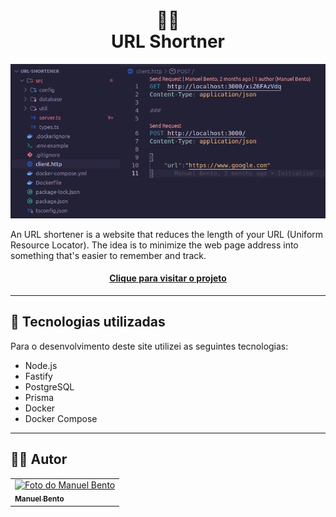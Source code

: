 <h1 align="center">
  📸📝<br>URL Shortner
</h1>


![Resultado final do projeto](./public/preview.png)

An URL shortener is a website that reduces the length of your URL (Uniform Resource Locator). The idea is to minimize the web page address into something that's easier to remember and track.

<h4 align="center"><a href="https://url-shortener-dx5g.onrender.com/">Clique para visitar o projeto</a></h4>

---

## 💼 Tecnologias utilizadas

Para o desenvolvimento deste site utilizei as seguintes tecnologias:
- Node.js
- Fastify
- PostgreSQL
- Prisma
- Docker
- Docker Compose
---

<h2>👨‍🚀 Autor</h2>

<table>
  <tr>
    <td>
      <a href="https://github.com/manuelbento19">
        <img src="https://avatars.githubusercontent.com/u/65732773" width="150px;" alt="Foto do Manuel Bento"/><br>
        <sub>
          <b>Manuel Bento</b>
        </sub>
      </a>
    </td>
  </tr>
</table>